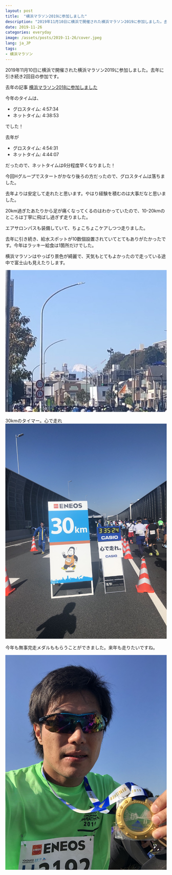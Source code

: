 ```yaml
---
layout: post
title:  "横浜マラソン2019に参加しました"
description: "2019年11月10日に横浜で開催された横浜マラソン2019に参加しました。去年に引き続き2回目の参加です。"
date: 2019-11-26
categories: everyday
image: /assets/posts/2019-11-26/cover.jpeg
lang: ja_JP
tags:
- 横浜マラソン
---
```


2019年11月10日に横浜で開催された横浜マラソン2019に参加しました。去年に引き続き2回目の参加です。

去年の記事 [横浜マラソン2018に参加しました](https://masamichiueta.github.io/hobby/2018/11/07/yokohama-marathon-2018.html)

今年のタイムは、

- グロスタイム: 4:57:34
- ネットタイム: 4:38:53

でした！

去年が

- グロスタイム: 4:54:31
- ネットタイム: 4:44:07

だったので、ネットタイムは6分程度早くなりました！

今回Hグループでスタートがかなり後ろの方だったので、グロスタイムは落ちました。

去年よりは安定して走れたと思います。やはり経験を積むのは大事だなと思いました。

20km過ぎたあたりから足が痛くなってくるのはわかっていたので、10-20kmのところは丁寧に飛ばし過ぎず走りました。

エアサロンパスも装備していて、ちょこちょこケアしつつ走りました。

去年に引き続き、給水スポットが10数個設置されていてとてもありがたかったです。今年はラッキー給食は1箇所だけでした。

横浜マラソンはやっぱり景色が綺麗で、天気もとてもよかったので走っている途中で富士山も見えたりします。

![横浜マラソンの富士山](/assets/posts/2019-11-26/fujisan.jpeg "横浜マラソンの富士山")

30kmのタイマー。心で走れ
![30km](/assets/posts/2019-11-26/30km.jpeg "30km")


今年も無事完走メダルももらうことができました。来年も走りたいですね。

![横浜マラソン](/assets/posts/2019-11-26/goal.jpeg "横浜マラソン")